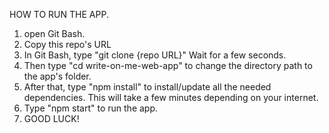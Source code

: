 HOW TO RUN THE APP.
1. open Git Bash.
2. Copy this repo's URL
3. In Git Bash, type "git clone {repo URL}" Wait for a few seconds.
4. Then type "cd write-on-me-web-app" to change the directory path to the app's folder.
5. After that, type "npm install" to install/update all the needed dependencies. This will take a few minutes depending on your internet.
6. Type "npm start" to run the app.
7. GOOD LUCK!
